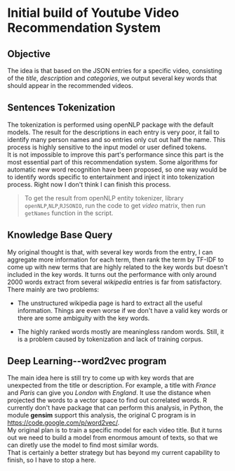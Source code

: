 **Initial build of Youtube Video Recommendation System**
========================================================

Objective
---------

The idea is that based on the JSON entries for a specific video, consisting of the *title*, *description* and *categories*, we output
several key words that should appear in the recommended videos. 

Sentences Tokenization
----------------------

The tokenization is performed using openNLP package with the default models. The result for the descriptions in each entry is very poor, it fail to identify 
many person names and so entries only cut out half the name. This process is highly sensitive to the input model or user defined tokens.  
It is not impossible to improve this part's performance since this part is the most essential part of this recommendation system. Some algorithms for automatic new 
word recognition have been proposed, so one way would be to identify words specific to entertainment and inject it into tokenization process. Right now I don't think
I can finish this process.

> To get the result from openNLP entity tokenizer, library `openNLP`,`NLP`,`RJSONIO`, run the code to get *video* matrix, then run `getNames` function in the script. 

Knowledge Base Query
--------------------

My original thought is that, with several key words from the entry, I can aggregate more information for each term, then rank the term by TF-IDF to come up with 
new terms that are highly related to the key words but doesn't included in the key words. It turns out the performance with only around 2000 words extract from 
several *wikipedia* entries is far from satisfactory. There mainly are two problems:  

- The unstructured wikipedia page is hard to extract all the useful information. Things are even worse if we don't have a valid key words or there are some ambiguity with the key words.  

- The highly ranked words mostly are meaningless random words. Still, it is a problem caused by tokenization and lack of training corpus.

Deep Learning--word2vec program
-------------------------------

The main idea here is still try to come up with key words that are unexpected from the title or description. For example, a title with *France* and *Paris* can give 
you *London* with *England*. It use the distance when projected the words to a vector space to find out correlated words. R currently don't have package that can
perform this analysis, in Python, the module **gensim** support this analysis, the original C program is in <https://code.google.com/p/word2vec/>.  
My original plan is to train a specific model for each video title. But it turns out we need to build a model from enormous amount of texts, so that we can diretly
use the model to find most similar words.  
That is certainly a better strategy but has beyond my current capability to finish, so I have to stop a here.